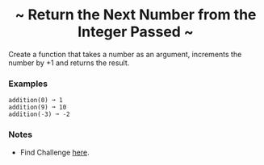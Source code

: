 <h1 align='center'>~ Return the Next Number from the Integer Passed ~</h1>

<p>Create a function that takes a number as an argument, increments the number by +1 and returns the result.</p>

<h3>Examples</h3>

```
addition(0) ➞ 1
addition(9) ➞ 10
addition(-3) ➞ -2
```

<h3>Notes</h3>
<ul>
  <li>Find Challenge <a href="https://edabit.com/challenge/NAQhEoxbofPidLxm9">here</a>.</li>
</ul>